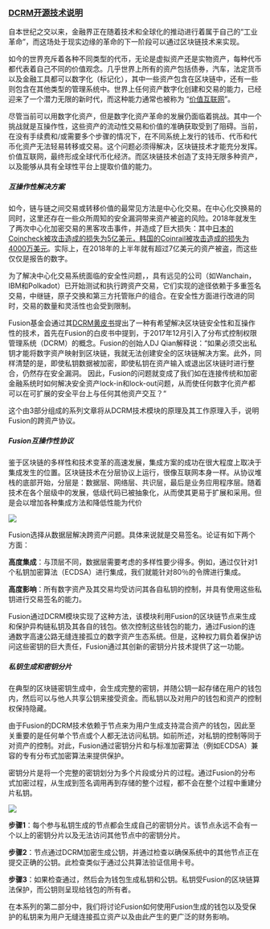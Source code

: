 ###  [DCRM开源技术说明]( https://fusionnetworks.zendesk.com/hc/en-us/articles/360015552714-Blockchain-Technology-Breakthrough-Pushes-The-Global-Financ ) 

自本世纪之交以来，金融界正在随着技术和全球化的推动进行着属于自己的“工业革命”，而这场处于现实边缘的革命的下一阶段可以通过区块链技术来实现。

如今的世界充斥着各种不同类型的代币，无论是虚拟资产还是实物资产，每种代币都代表着自己不同的价值观念。几乎世界上所有的资产包括债券，汽车，法定货币以及金融工具都可以数字化（标记化），其中一些资产包含在区块链中，还有一些则包含在其他类型的管理系统中。世界上任何资产数字化创建和交易的能力，已经迎来了一个潜力无限的新时代，而这种能力通常也被称为 “[价值互联网]( https://hackernoon.com/a-vision-of-the-internet-of-value-ad187abf5826 )”。

尽管当前可以用数字化资产，但是数字化资产革命的发展仍面临着挑战。其中一个挑战就是互操作性，这些资产的流动性交易和价值的准确获取受到了阻碍。当前，在没有手续费和/或需要多个步骤的情况下，在不同系统上发行的钱币、代币和代币化资产无法轻易转移或交易。这个问题必须得解决，区块链技术才能充分发挥。价值互联网，最终形成全球代币化经济。而区块链技术创造了支持无限多种资产，以及能够从具有全球性平台上提取价值的能力。

##### 互操作性解决方案

如今，链与链之间交易或转移价值的最常见方法是中心化交易。在中心化交换易的同时，这里还存在一些众所周知的安全漏洞带来资产被盗的风险。2018年就发生了两次中心化加密交易的黑客攻击事件，并造成了巨大损失：其中[日本的Coincheck被攻击造成的损失为5亿美元，韩国的Coinrail被攻击造成的损失为4000万美元]( https://www.ccn.com/bitcoin-price-bloody-sunday-not-caused-by-coinrail-hack/ )。实际上，在2018年的上半年就有超过7亿美元的资产被盗，而这些仅仅是报告的数字。

为了解决中心化交易系统面临的安全性问题，，具有远见的公司（如Wanchain，IBM和Polkadot）已开始测试和执行跨资产交易，它们实现的途径依赖于多重签名交易，中继链，原子交换和第三方托管账户的组合。在安全性方面进行改进的同时，交易的数量和灵活性也会受到限制。

Fusion基金会通过其[DCRM黄皮书]( https://medium.com/@fusionprotocol/fusion-dcrm-yellow-paper-announcement-definition-background-and-the-impacts-explained-4b826480d3c )提出了一种有希望解决区块链安全性和互操作性的技术，首先在Fusion的白皮书中提到，于2017年12月引入了分布式控制权限管理系统（DCRM）的概念。Fusion的创始人DJ Qian解释说：“如果必须交出私钥才能将数字资产映射到区块链，我就无法创建安全的区块链解决方案。此外，同样清楚的是，即使私钥数据被加密，即使私钥在资产输入或退出区块链时进行整合，仍然存在安全漏洞。 因此，Fusion的问题就变成了我们如在连接传统和加密金融系统时如何解决安全资产lock-in和lock-out问题，从而使任何数字化资产都可以在可扩展的安全平台上与任何其他资产交互？“

这个由3部分组成的系列文章将从DCRM技术模块的原理及其工作原理入手，说明Fusion的跨资产协议。

##### Fusion互操作性协议

鉴于区块链的多样性和技术变革的高速发展，集成方案的成功在很大程度上取决于集成发生的位置。区块链技术在分层协议上运行，很像互联网本身一样。从协议堆栈的底部开始，分层是：数据层、网络层、共识层，最后是业务应用程序层。随着技术在各个层级中的发展，低级代码已被抽象化，从而使其更易于扩展和采用。但是会以增加各种集成方法和降低性能为代价

![](C:\Users\11495\Desktop\1_e8Ns_gxHDIM4iESyjon1Aw.png)

Fusion选择从数据层解决跨资产问题。具体来说就是交易签名。论证有如下两个方面：

**高度集成**：与顶层不同，数据层需要考虑的多样性要少得多。例如，通过仅针对1个私钥加密算法（ECDSA）进行集成，我们就能针对80％的令牌进行集成。

**高度影响**：所有数字资产及其交易均受访问其各自私钥的控制，并具有使用这些私钥进行交易签名的能力。

Fusion通过DCRM模块实现了这种方法，该模块利用Fusion的区块链节点来生成和保护异构链私钥及其各自的钱包。依次控制这些钱包的能力，通过Fusion的连通数字高速公路无缝连接孤立的数字资产生态系统。但是，这种权力肩负着保护访问这些密钥的巨大责任，Fusion通过其创新的密钥分片技术提供了这一功能。

##### 私钥生成和密钥分片

在典型的区块链密钥生成中，会生成完整的密钥，并随公钥一起存储在用户的钱包内，然后可以与他人共享公钥来接受资金。而私钥以及对用户的钱包和资产的控制权保持隐藏。

由于Fusion的DCRM技术依赖于节点来为用户生成支持混合资产的钱包，因此至关重要的是任何单个节点或个人都无法访问私钥。如前所述，对私钥的控制等同于对资产的控制。对此，Fusion通过密钥分片和与标准加密算法（例如ECDSA）兼容的专有分布式加密算法来提供保护。

密钥分片是将一个完整的密钥划分为多个片段或分片的过程。通过Fusion的分布式加密过程，从生成到签名调用再到存储的整个过程，都不会在整个过程中重建分片私钥。

![](C:\Users\11495\Desktop\0_5x3m3OV27vSvygjB.jpg)



**步骤1**：每个参与私钥生成的节点都会生成自己的密钥分片。该节点永远不会有一个以上的密钥分片以及无法访问其他节点中的密钥分片。

**步骤2**：节点通过DCRM加密生成公钥，并通过检查以确保系统中的其他节点正在提交正确的公钥。此检查类似于通过公共算法验证信用卡号。

**步骤3**：如果检查通过，然后会为钱包生成私钥和公钥。私钥受Fusion的区块链算法保护，而公钥则呈现给钱包的所有者。

在本系列的第二部分中，我们将讨论Fusion如何使用Fusion生成的钱包以及受保护的私钥来为用户无缝连接孤立资产以及由此产生的更广泛的财务影响。







